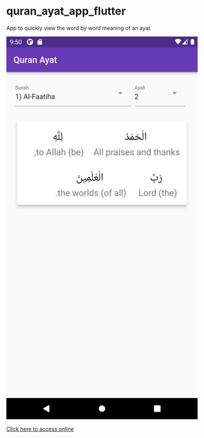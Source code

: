 # quran_ayat_app_flutter
App to quickly view the word by word meaning of an ayat

![quran ayat](https://raw.githubusercontent.com/hashirabdulbasheer/my_assets/master/quran_ayat_screenshot.png)

[Click here to access online](https://uxquran.com/apps/quran-ayat/)
